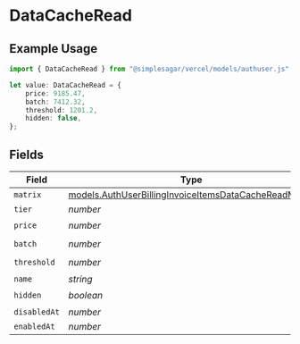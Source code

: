 # DataCacheRead

## Example Usage

```typescript
import { DataCacheRead } from "@simplesagar/vercel/models/authuser.js";

let value: DataCacheRead = {
    price: 9185.47,
    batch: 7412.32,
    threshold: 1201.2,
    hidden: false,
};
```

## Fields

| Field                                                                                                                | Type                                                                                                                 | Required                                                                                                             | Description                                                                                                          |
| -------------------------------------------------------------------------------------------------------------------- | -------------------------------------------------------------------------------------------------------------------- | -------------------------------------------------------------------------------------------------------------------- | -------------------------------------------------------------------------------------------------------------------- |
| `matrix`                                                                                                             | [models.AuthUserBillingInvoiceItemsDataCacheReadMatrix](../models/authuserbillinginvoiceitemsdatacachereadmatrix.md) | :heavy_minus_sign:                                                                                                   | N/A                                                                                                                  |
| `tier`                                                                                                               | *number*                                                                                                             | :heavy_minus_sign:                                                                                                   | N/A                                                                                                                  |
| `price`                                                                                                              | *number*                                                                                                             | :heavy_check_mark:                                                                                                   | N/A                                                                                                                  |
| `batch`                                                                                                              | *number*                                                                                                             | :heavy_check_mark:                                                                                                   | N/A                                                                                                                  |
| `threshold`                                                                                                          | *number*                                                                                                             | :heavy_check_mark:                                                                                                   | N/A                                                                                                                  |
| `name`                                                                                                               | *string*                                                                                                             | :heavy_minus_sign:                                                                                                   | N/A                                                                                                                  |
| `hidden`                                                                                                             | *boolean*                                                                                                            | :heavy_check_mark:                                                                                                   | N/A                                                                                                                  |
| `disabledAt`                                                                                                         | *number*                                                                                                             | :heavy_minus_sign:                                                                                                   | N/A                                                                                                                  |
| `enabledAt`                                                                                                          | *number*                                                                                                             | :heavy_minus_sign:                                                                                                   | N/A                                                                                                                  |